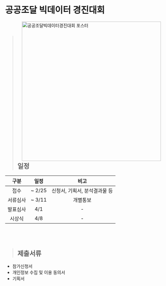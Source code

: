 # 공공조달 빅데이터 경진대회

<img width="450" src="/공공조달빅데이터경진대회_포스터.jpg" alt="공공조달빅데이터경진대회 포스터" align='right'>
</br>

> ## 일정
구분 | 일정 | 비고
:--:|:--:|:--:
접수 | ~ 2/25 | 신청서, 기획서, 분석결과물 등
서류심사 | ~ 3/11 | 개별통보
발표심사 | 4/1 | -
시상식 | 4/8 | -   
</br>
</br>

> ## 제출서류
- 참가신청서   
- 개인정보 수집 및 이용 동의서   
- 기획서

